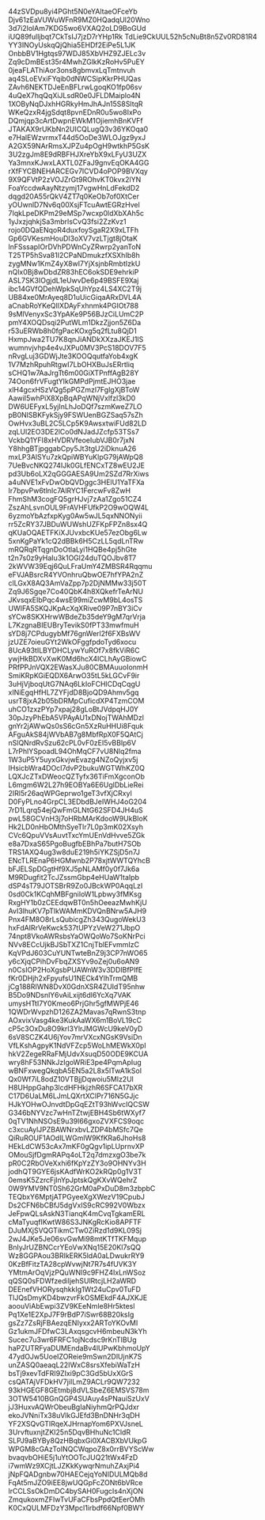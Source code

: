 44zSVDpu8yi4PGht5N0eYAltaeOFceYb
Djv61zEaVUWuWFnR9MZ0HQadqUl20Wno
3d7i2lolAm7KDG5wo6VXAQ2oLD9BoGUd
iUQ89fulljbqt7CkTsIJ7jzD7rYHp1Rk
TdLie9CkUUL52h5cNuBt8n5Zv0RD81R4
YY3INOyUskqQjQhia5EHDf2EiPe5L1JK
OnbbBV1Hgtqs97WDJ85XbVHZ9ZJELc3v
Zq9cDmBEst35r4MwhZGlkKzRoHv5PuEY
0jeaFLAThiAor3ons8gbmvxLqTmtnvuh
aq4SLoEVxiFYqib0dNWCSipKkrPHUQas
ZAvh6NEKTDJeEnBFLrwLgoqKO1fp06sv
4uQeX7hqQqXiJLsdR0e0JFLDMaiplo4N
1XOByNqDJxhHGRkyHmJhAJn15S8SItqR
WKeQzxR4jgSdqt8pvnEDnR0u5wo8IxPo
DQmjqp3cArtDwpnEWkM1OjiemhBnKVFf
JTAKAX9rUKbNn2UICQLugQ3v36YKOqa0
e7HalEWzvrmxT44d5OoDe3WLOJgz9yxJ
A2GX59NArRmsXJPZu4pOgH9wtkhP5GsK
3U2zgJm8E9dRBFHJXreYbX9xLFyU3UZX
Ya3mnxKJwxLAXTL0ZFaJ9gnvEqOKA4GG
rXfFYCBNEHARCEGv7lCVD4oPOP9BVXqy
9X9QFVtP2zVOJZrGt9ROhvKT0kvx2lYN
FoaYccdwAayNtzymj17vgwHnLdFekdD2
dqgd20A55rQkV4ZT7q0KeOb7of0XtCer
yOUwnlD7Nv6q00XsjFTcuAwtEGRzHvel
7IqkLpeDKPm29eMSp7wcxp0ldXbXAh5c
1yJxzjqhkjSa3mbrlsCvQ3fsi2ZzKvz1
rojo0DQaENqoR4duxfoySgaR2X9xLTFh
Gp6GVKesmHouDI3oXV7vzLTjgt8jOtaK
lnFSssapIOrDVhPDWnCyZRwrp2yanToN
T25TP5hSva81I2CPaNDmukzfXSXhIb8h
zygMNw1KmZ4yX8wI7YjXsjnbRmbtIzkU
nQlx0Bj8wDbdZR83hEC6okSDE9ehrkiP
ASL7SK3IOgjdL1eUwvDe6p49BSFE9Xaj
ibc14GVfQDehWpkSqUhYpz4LS4XC2T9j
UB84xe0MrAyeq8D1uUicGiqaARxDVL4A
aCnabRoYKeQIlXDAyFxhnmk4PGIOt788
9sMlVenyxSc3YpAKe9P56BJzCiLUmC2P
pmY4XOQDsqi2PutWLm1DkzZjjon5Z6Da
r53uERWb8h0fgPacKOxg5q2fLtu8QjD1
HxmpJwa2TU7K8qnJiANDkXXzaJKEJ1IS
wumnvjvhp4e4vJXPu0MV3PcS18DOV7F5
nRvgLuj3GDWjJte3KOOQqutfaYob4xgK
1V7MzhRpuhRtgwI7LbOHXBuJsERrtliq
sCHQ1w7AaJrgTt6m00GiXTPnffAgB28Y
74Oon6frVFugtYlkGMPdPjmtEJHO3jae
xlH4gcxHSzVQg5pPGZmzl7FglgXjBToW
AawiI5whPiX8XpBqAPqWNjVxlfzl3kD0
DW6UEFyxL5yjInLhJoDQf7szmKweZ7LO
pB0NlSBKFykSjy9FSWUenBGZSaq57sZh
OwHvx3uBL2C5LCp5K9AwsxtwiFUd82LD
zqLUl2EO3DE2lCo0dNJadJZcfp53TSs7
VckbQ1YFI8xHVDRVfeoeIubVJB0r7jxN
Y8hhgBTjpggabCpy5Jt3tgU2iDknuA26
mxLP3AlSYu7zkQpiWBYuKlpG79jAWpQ8
7UeBvcNKQ274IJk0GLfENCxTZ8wEU2JE
pd3Ub6oLX2qGGGAESA9Um2SZd7RrXiws
a4uNVE1xFvDwObQVDggc3HElU1YaTFXa
Ir7bpvPw6tlnIc7AlRYC1FercwFv8ZwH
FhmShM3cogFQ5grHJvj7zAa1Zgo51CZ4
ZszAhLsvnOUL9FrAVHFUfkP2O9wOQW4L
6yzmoYbAzfxpKyg0Aw5wJL5qxNNONyii
rr5ZcRY37JBDuWUWshUZFKpFPZn8sx4Q
qKUaOQAETFKiXJUvxbcKUe57ezObg6Lw
5xnKgPaYk1cQ2dBBk6H5CzLL5qdLnTRw
mRQRqRTqgnDoOtlaLyi1HQBe4pj5hGte
t2n7s0z9yHaIu3k1OGl24duTQOJbv8T7
2kWVW39Eqj6QuLFraUmY4ZMBSR4Rqqmu
eFVJABsrcR4YVOnhruQbwOE7hfYPA2nZ
clLGxX8AQ3AmVaZpp7p2DjNMMw33j50T
Zq9J6Sgqe7Co40QbK4h8XQkefrTeArNU
JKvsqxEIbPqc4wsE99miZcwM9bL4osTS
UWIFA5SKQJKpAcXqXRive09P7nBY3iCv
sYCw8SKXHrwWBdeZb35deY9gM7qrVrja
L7KzgnaBIEUBryTevikS0fPT33mwfmuH
sYD8j7CPdugybMf76gnWerl2f6FXBsWV
jzUZE7oieuGYt2WkOFggfpdoTyd6xocu
8UcA93tILBYDHCLywYuROf7x8fkViR6C
ywjHkBDXvXwK0Md6hcX4ICLhAyGBiowC
PRfPPJnVQX2EWasXJu80CBMAuuoIonmH
SmiKRpKGiEQDX6ArwO35tL5kLGCvF9ir
3uHjVjboqUtG7NAq6LkIoFCHlCDqCqgU
xINiEgqHfHL7ZYFjdD8BjoQD9Ahmv5gq
usrT8jxA2b05bDRMpCuficdXP4TzmCOM
uhCO1zxzPYp7xpaj28gLoBtJVdpqHJ0Y
30pJzyPhEbA5VPAyAU1xDNojTWAhMDzl
gnYr2jAWwQs0sS6cGn5XzRuHHUi8Fquk
AFguAkS84jWVbAB7g8MbfRpX0F5QAtCj
nSlQNrdRvSzu62cPL0vF0zEI5vBBIp6V
L7rPhlYSpoadL94OhMqCF7vU8Nlq2fma
1W3uP5Y5uyxGkvjwEvazg4NZoQyjxv5j
IHsicbWra4DOcI7dvP2bukuWGTWhKZ0Q
LQXJcZTxDWeocQZTyfx36TiFmXgconOb
L6mgm6W2L27h9EOBYa6E6UglDbLieRei
2IRl5r26aqWPGeprwo1geT3vfXjCRxyl
D0FyPLno4GrpCL3EDbdBJeIWHJ4oG204
7rD1Lqrq54ejQwFmGLNtG62SFD4JH4uS
pwL58GCVnH3j7oHRbMArKdooW9UkBIoK
Hk2LD0nHbOMthSyeTlr7L0p3mK02Xsyh
CVc6QpuVVsAuvtTxcYmUEnVdHvve5ZGk
e8a7DxaS65PgoBugfbEBhPa7butH7SOb
TRS1AXQ4ug3w8duE219h5iYKZSjD5n7J
ENcTLREnaP6HGMwnb2P78xjtWWTQYhcB
bFJELSpDGgtHf9XJ5pNLAMf0y0f7Jk6a
M9RDugfit2TcJZssmGbp4eHUaW1taIpb
dSP4sT79JOTSBrR9Zo0JBckWP0AqqLzI
0sd0Ck1KCqhMBFgniloW1Lpbwy3fMKsg
RxgHY1b0zCEEdqwBT0n5hOeeazMwhKjU
AvI3lhuKV7pTlkWAMmKDVQnBNrw5AJH9
Pnx4FM8O8rLsQubicgZh343QugoWekU3
hxFdAIRrVeKwck537tUPYzVeW271JbpO
74npt8VkoAWRsbsYaOWQoWo7SoKNrPci
NVv8ECcUjkBJSbTXZ1CnjTblEFvmmIzC
KqVPdJ603CuYUNTwteBnZ9j3CP7nWO65
y6cXjqCPihDvFbqZXSYv9oZej0u6oAN9
n0CsIOP2HoXgsbPUAWnW3v3DDIBfPIfE
fKr0DHjh2xFpyufsU1NECk4YlhTrmQMB
jCg188RIWN8DvX0GdnXSR4ZUIdT95nhw
B5Do9NDsnlY6vAiLxijt6dl6YcXq7VAK
umysHTtI7Y0Kmeo6PrjGhr5gfMWPjE46
1QWDrWvpzhD126ZA2Mavas7qRwnS3tnp
AOxvixVasg4ke3KukAaWX6m1BoVL19cC
cP5c3OxDu8O9krl3YlrJMGWcU9keV0yD
6sV8SCZK4U6jYov7mrVXcxNGsK9VsiDn
VfLKshAgpyK1NdVFZcp5WoLhMEWkX0pI
hkV2ZegeRRaFMjUdvXsuqD50ODE9KCUA
wry8hF53NNkJzIgoWRiE3pe4PqmApIug
wBNFxwegQkqbA5EN5a2L8x5lTwA1kSol
Qx0Wf7iL8odZ10VTBjjDqwoiu5Mlz2Ul
H8UHppGahp3lcdHFHkjzhR6SFCA17bXR
C17D6UaLM6LJmLQXrtXCIPr716N5GJjc
HJkYOHwOJnvdtDpGqEZtT93hWvcIQCSW
G346bNYVzc7wHnTZtwjEBH4Sb6tWXyf7
0qTV1NhNSOsE9u39l66gxoZVXFCS9oqc
c3xcuAylJPZBAWNrxbvLZDP4bMSfc7Qe
QiRuROUF1AOdlLWGmlW9KfKRa6JhoHs8
HEkLdCW53cAx7mKF0gQgv1ipLUprnvXP
OMouSjfDgmRAPq4oLT2q7dmzxgO3be7k
pR0C2RbOVeXxhi6fKpYzZY3o9OHNYv3H
jodhQT9GYE6jsKAdfWrKO2kRQp0g1V3T
0emsK5ZzrcFjInYpJptskQgKXvWQehrZ
0W9YMV9NT0Sh62GrM0aPxDuD8m3zbpbC
TEQbxY6MptjATPGyeeXgXWezV19CpubJ
Ds2CFN6bCBfJ5dgVxIS9cRC992V0Wbzx
JeFpwQLsAskN3TianqK4mCvqTgkamERL
cMaTyuqfIKwtW86S3JNKgRcKio8APFTF
DJuMXjSVQGTikmCTw0ZiRzd1d9KL09Sj
2wJ4JKe5Je06svGwMi98mtKTfTKFMqup
BnIyJrUZBNCcrYEoVwXNq15E20Kl7sQQ
Wz8GGPAou3BRIkERK5ldA0aLDwukrRY9
0KzBfFitzTA28cpWvwjNt7R7s4fUVK3Y
YMtmArOqVjzPQuWNI9c9FHZ4IxLnWSoz
qQSQ0sFDWfzediIjehSUlRtcjLH2aWRD
DEEnefVHORysqhkkIg1Wt24uCpv0TuFD
TlJQsDmyKD4bwzvrFkOSMEkdF4AJXKJE
aoouViAbEwpi3ZV9KEeNmle8Hr5ktesl
Pq1Xe1E2XpJ7F9rBdP7iSwr68B20ksIg
gsZz7ZsRjFBAezqENIyxx2ARToYKOvMI
Gz1ukmJFDfwC3LAxqsgcvH6mbeuN3kYh
Sucec7u3wr6FRFC1ojNcdsc9rKnTIBUg
haPZUTRFyaDUMEndaBv4lUPwKbhmoUpY
47ydOJw5UoeIZOReie9mSwn2DlUjnK7S
unZASQ0aeaqL22IWxC8srsXfebiWaTzH
bsTj9xevTdFRI9ZIxi9pC3Gd5bUxXGrS
csQATAjVFDkHV7jiILmZ9ACLr9QW7232
93kHGEGF8GEtmbj8dVLSbeZ6EMSVS78m
3OTW5410BGnQGP4SUAuy4sPNauiSzUxV
jJ3HuxvAQWrObeuBgIaNiyhmQrPQJdxr
ekoJVNniTx38uVlkGJEfd3BnDNHr3qDH
YF2XSQvGTIRqeXJHrnapYom6PXVJsneL
3UrvftuxnjtZKI25n5DqvBHhuNc1CldR
SLPJ9aBYBy8QzHBqbxGi0XACBXbVUkpG
WPGM8cGAzToINQCWqpoZ8x0rrBVYScWw
bvaqvbOHiE5j1uYtOOTcJUQ21tWx4FzD
i7wmWz9XCjtLJZKkKywqrNmuhZAxjPi4
jNpFQADgnbw70HAECejqYoNIDULMQb8d
FqAt5mJZO9iEE8jwUQGpFcZONt6bVRce
lrCCLSsOkDmDC4bySAH0FugcIs4nXjON
ZmqukoxmZFIwTvUFaCFbsPpdQtEerOMh
K0CxQULMFDzY3Mpcl1irbdf66Npf0BWY
